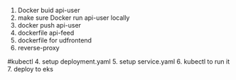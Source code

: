 1. Docker buid api-user
2. make sure Docker run api-user locally
3. docker push api-user
4. dockerfile api-feed
5. dockerfile for udfrontend
6. reverse-proxy

#kubectl
4. setup deployment.yaml
5. setup service.yaml
6. kubectl to run it
7. deploy to eks
